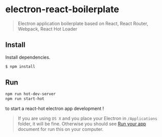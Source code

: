 # electron-react-boilerplate

> Electron application boilerplate based on React, React Router, Webpack, React Hot Loader

## Install

Install dependencies.

```bash
$ npm install
```

## Run

```bash
npm run hot-dev-server
npm run start-hot
```

to start a react-hot electron app development !

> If you are using `OS X` and you place your Electron in `/Applications` folder, it will be fine. Otherwise you should see [Run your app](https://github.com/atom/electron/blob/master/docs/tutorial/quick-start.md#run-your-app) document for run this on your computer.
